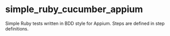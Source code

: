 # simple_ruby_cucumber_appium
Simple Ruby tests written in BDD style for Appium. Steps are defined in step definitions.
